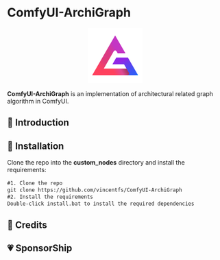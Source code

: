 # ComfyUI-ArchiGraph

<div align="center">
<img src="./ArchiGraphLogo.png">
</div>

**ComfyUI-ArchiGraph** is an implementation of architectural related graph algorithm in ComfyUI.

## 🎈 Introduction


## 🚀 Installation
Clone the repo into the **custom_nodes** directory and install the requirements:
```shell
#1. Clone the repo
git clone https://github.com/vincentfs/ComfyUI-ArchiGraph
#2. Install the requirements
Double-click install.bat to install the required dependencies
```

## 📜 Credits

## 💗 SponsorShip

